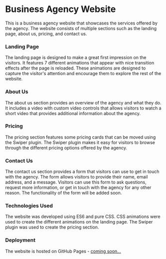 # Business Agency Website
This is a business agency website that showcases the services offered by the agency. The website consists of multiple sections such as the landing page, about us, pricing, and contact us.

### Landing Page
The landing page is designed to make a great first impression on the visitors. It features 7 different animations that appear with nice transition effects after the page is reloaded. These animations are designed to capture the visitor's attention and encourage them to explore the rest of the website.

### About Us
The about us section provides an overview of the agency and what they do. It includes a video with custom video controls that allows visitors to watch a short video that provides additional information about the agency.

### Pricing
The pricing section features some pricing cards that can be moved using the Swiper plugin. The Swiper plugin makes it easy for visitors to browse through the different pricing options offered by the agency.

### Contact Us
The contact us section provides a form that visitors can use to get in touch with the agency. The form allows visitors to provide their name, email address, and a message. Visitors can use this form to ask questions, request more information, or get in touch with the agency for any other reason. The functionality of the form will be added soon.

### Technologies Used
The website was developed using ES6 and pure CSS. CSS animations were used to create the different animations on the landing page. The Swiper plugin was used to create the pricing section. 

### Deployment
The website is hosted on GitHub Pages - [coming soon...](https://linasafina.github.io/business-agency/)
